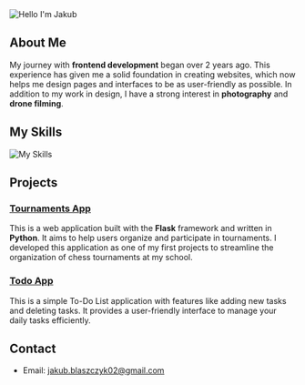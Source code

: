 <img alt="Hello I'm Jakub" align="center" src="https://readme-typing-svg.demolab.com?font=Fira+Code&size=19&pause=5000&color=bb5058&center=false&vCenter=true&width=435&lines=Hello, I'm Jakub!">

## About Me
My journey with **frontend development** began over 2 years ago. This experience has given me a solid foundation in creating websites, which now helps me design pages and interfaces to be as user-friendly as possible. In addition to my work in design, I have a strong interest in **photography** and **drone filming**.

## My Skills

![My Skills](https://skillicons.dev/icons?i=react,html,css,js,github)

## Projects

### [Tournaments App](https://github.com/szefxyz/TournamentsApp)
This is a web application built with the **Flask** framework and written in **Python**. It aims to help users organize and participate in tournaments. I developed this application as one of my first projects to streamline the organization of chess tournaments at my school.

### [Todo App](https://github.com/szefxyz/todo-app)
This is a simple To-Do List application with features like adding new tasks and deleting tasks. It provides a user-friendly interface to manage your daily tasks efficiently.

## Contact
- Email: jakub.blaszczyk02@gmail.com
